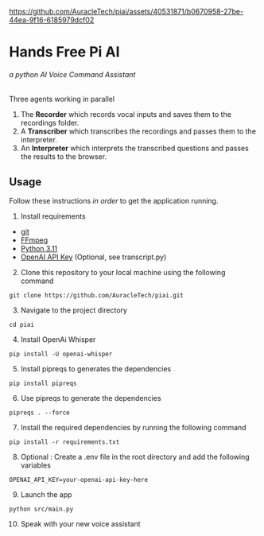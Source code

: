 https://github.com/AuracleTech/piai/assets/40531871/b0670958-27be-44ea-9f16-6185979dcf02

# Hands Free Pi AI

###### a python AI Voice Command Assistant

Three agents working in parallel

1. The **Recorder** which records vocal inputs and saves them to the recordings folder.
2. A **Transcriber** which transcribes the recordings and passes them to the interpreter.
3. An **Interpreter** which interprets the transcribed questions and passes the results to the browser.

## Usage

Follow these instructions _in order_ to get the application running.

1. Install requirements

- [git](https://git-scm.com/downloads)
- [FFmpeg](https://ffmpeg.org/download.html)
- [Python 3.11](https://www.python.org/downloads/release/python-3113/)
- [OpenAI API Key](https://openai.com/) (Optional, see transcript.py)

2. Clone this repository to your local machine using the following command

```shell
git clone https://github.com/AuracleTech/piai.git
```

3. Navigate to the project directory

```shell
cd piai
```

4. Install OpenAi Whisper

```shell
pip install -U openai-whisper
```

5. Install pipreqs to generates the dependencies

```shell
pip install pipreqs
```

6. Use pipreqs to generate the dependencies

```shell
pipreqs . --force
```

7. Install the required dependencies by running the following command

```shell
pip install -r requirements.txt
```

8. Optional : Create a .env file in the root directory and add the following variables

```shell
OPENAI_API_KEY=your-openai-api-key-here
```

9. Launch the app

```shell
python src/main.py
```

10. Speak with your new voice assistant
